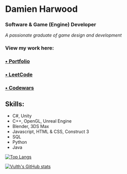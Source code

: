 # Damien Harwood
### Software & Game (Engine) Developer

*A passionate graduate of game design and development*

### View my work here:
### [• Portfolio](https://vulth-01.github.io)
### [• LeetCode](https://leetcode.com/u/Vulth/)
### [• Codewars](https://www.codewars.com/users/Vulth)

## Skills: 
- C#, Unity
- C++, OpenGL, Unreal Engine
- Blender, 3DS Max
- Javascript, HTML & CSS, Construct 3
- SQL
- Python
- Java

  

[![Top Langs](https://github-readme-stats.vercel.app/api/top-langs/?username=vulth01&layout=compact&bg_color=9634cf&title_color=000000&text_color=000000&border_color=000000)](https://github.com/vulth01/github-readme-stats) 


[![Vulth's GitHub stats](https://github-readme-stats.vercel.app/api?username=vulth01&bg_color=9634cf&title_color=000000&text_color=000000&border_color=000001&show_icons=true&rank_icon=github&include_all_commits=true&ring_color=ffffff)](https://github.com/vulth01/github-readme-stats) 
